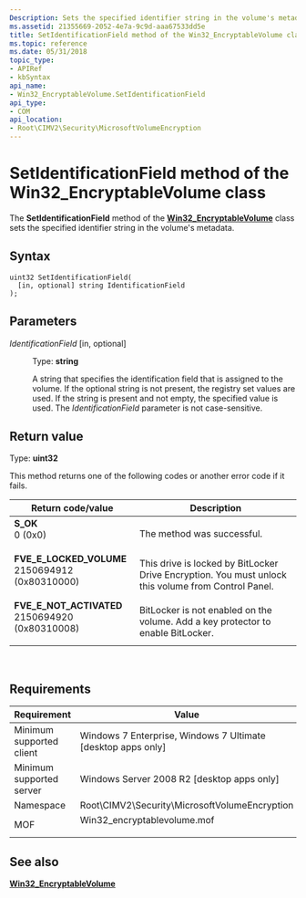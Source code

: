 ```yaml
---
Description: Sets the specified identifier string in the volume's metadata.
ms.assetid: 21355669-2052-4e7a-9c9d-aaa67533dd5e
title: SetIdentificationField method of the Win32_EncryptableVolume class
ms.topic: reference
ms.date: 05/31/2018
topic_type: 
- APIRef
- kbSyntax
api_name: 
- Win32_EncryptableVolume.SetIdentificationField
api_type: 
- COM
api_location: 
- Root\CIMV2\Security\MicrosoftVolumeEncryption
---
```


# SetIdentificationField method of the Win32\_EncryptableVolume class

The **SetIdentificationField** method of the [**Win32\_EncryptableVolume**](win32-encryptablevolume.md) class sets the specified identifier string in the volume's metadata.

## Syntax


```mof
uint32 SetIdentificationField(
  [in, optional] string IdentificationField
);
```



## Parameters

<dl> <dt>

*IdentificationField* \[in, optional\]
</dt> <dd>

Type: **string**

A string that specifies the identification field that is assigned to the volume. If the optional string is not present, the registry set values are used. If the string is present and not empty, the specified value is used. The *IdentificationField* parameter is not case-sensitive.

</dd> </dl>

## Return value

Type: **uint32**

This method returns one of the following codes or another error code if it fails.



| Return code/value                                                                                                                                                                  | Description                                                                                                     |
|------------------------------------------------------------------------------------------------------------------------------------------------------------------------------------|-----------------------------------------------------------------------------------------------------------------|
| <dl> <dt>**S\_OK**</dt> <dt>0 (0x0)</dt> </dl>                                  | The method was successful.<br/>                                                                           |
| <dl> <dt>**FVE\_E\_LOCKED\_VOLUME**</dt> <dt>2150694912 (0x80310000)</dt> </dl> | This drive is locked by BitLocker Drive Encryption. You must unlock this volume from Control Panel. <br/> |
| <dl> <dt>**FVE\_E\_NOT\_ACTIVATED**</dt> <dt>2150694920 (0x80310008)</dt> </dl> | BitLocker is not enabled on the volume. Add a key protector to enable BitLocker. <br/>                    |



 

## Requirements



| Requirement | Value |
|-------------------------------------|---------------------------------------------------------------------------------------------------------|
| Minimum supported client<br/> | Windows 7 Enterprise, Windows 7 Ultimate \[desktop apps only\]<br/>                               |
| Minimum supported server<br/> | Windows Server 2008 R2 \[desktop apps only\]<br/>                                                 |
| Namespace<br/>                | Root\\CIMV2\\Security\\MicrosoftVolumeEncryption<br/>                                             |
| MOF<br/>                      | <dl> <dt>Win32\_encryptablevolume.mof</dt> </dl> |



## See also

<dl> <dt>

[**Win32\_EncryptableVolume**](win32-encryptablevolume.md)
</dt> </dl>

 

 




